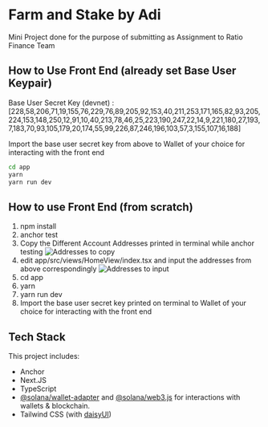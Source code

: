 # Farm and Stake by Adi

Mini Project done for the purpose of submitting as Assignment to Ratio Finance Team

## How to Use Front End (already set Base User Keypair)

Base User Secret Key (devnet) : [228,58,206,71,19,155,76,229,76,89,205,92,153,40,211,253,171,165,82,93,205,224,153,148,250,12,91,10,40,213,78,46,25,223,190,247,22,14,9,221,180,27,193,7,183,70,93,105,179,20,174,55,99,226,87,246,196,103,57,3,155,107,16,188]

Import the base user secret key from above to Wallet of your choice for interacting with the front end

```bash
cd app
yarn
yarn run dev
```
## How to use Front End (from scratch)

1. npm install
2. anchor test
3. Copy the Different Account Addresses printed in terminal while anchor testing
![Addresses to copy](https://i.ibb.co/RhtZTYs/terminal.png)
4. edit app/src/views/HomeView/index.tsx and input the addresses from above correspondingly
![Addresses to input](https://i.ibb.co/k90bJgf/index.png)
5. cd app
6. yarn
7. yarn run dev
8. Import the base user secret key printed on terminal to Wallet of your choice for interacting with the front end

## Tech Stack

This project includes:

- Anchor
- Next.JS
- TypeScript
- [@solana/wallet-adapter](https://github.com/solana-labs/wallet-adapter) and [@solana/web3.js](https://solana-labs.github.io/solana-web3.js) for interactions with wallets & blockchain.
- Tailwind CSS (with [daisyUI](https://daisyui.com/))

